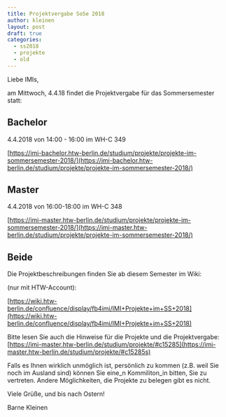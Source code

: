 ```yaml
---
title: Projektvergabe SoSe 2018
author: kleinen
layout: post
draft: true
categories:
  - ss2018
  - projekte
  - old
---
```

Liebe IMIs,

am Mittwoch, 4.4.18 findet die Projektvergabe für das Sommersemester statt:

Bachelor
----------
4.4.2018 von 14:00 - 16:00 im WH-C 349

[https://imi-bachelor.htw-berlin.de/studium/projekte/projekte-im-sommersemester-2018/](https://imi-bachelor.htw-berlin.de/studium/projekte/projekte-im-sommersemester-2018/)

Master
----------

4.4.2018 von 16:00-18:00 im WH-C 348

[https://imi-master.htw-berlin.de/studium/projekte/projekte-im-sommersemester-2018/](https://imi-master.htw-berlin.de/studium/projekte/projekte-im-sommersemester-2018/)

Beide
----------

Die Projektbeschreibungen finden Sie ab diesem Semester im Wiki:

(nur mit HTW-Account):

[https://wiki.htw-berlin.de/confluence/display/fb4imi/IMI+Projekte+im+SS+2018](https://wiki.htw-berlin.de/confluence/display/fb4imi/IMI+Projekte+im+SS+2018)


Bitte lesen Sie auch die Hinweise für die Projekte und die Projektvergabe:
[https://imi-master.htw-berlin.de/studium/projekte/#c15285](https://imi-master.htw-berlin.de/studium/projekte/#c15285s)

Falls es Ihnen wirklich unmöglich ist, persönlich zu kommen
(z.B. weil Sie noch im Ausland sind) können Sie eine_n Kommiliton_in
bitten, Sie zu vertreten. Andere Möglichkeiten, die Projekte zu belegen
gibt es nicht.


Viele Grüße, und bis nach Ostern!

Barne Kleinen
